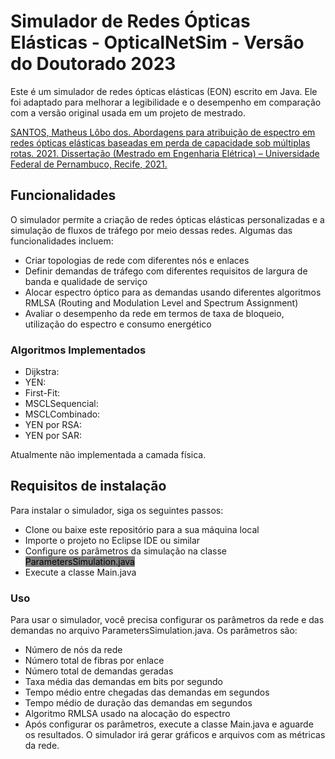 # Simulador de Redes Ópticas Elásticas - OpticalNetSim - Versão do Doutorado 2023

Este é um simulador de redes ópticas elásticas (EON) escrito em Java. Ele foi adaptado para melhorar a legibilidade e o desempenho em comparação com a versão original usada em um projeto de mestrado.

[SANTOS, Matheus Lôbo dos. Abordagens para atribuição de espectro em redes ópticas elásticas baseadas em perda de capacidade sob múltiplas rotas. 2021. Dissertação (Mestrado em Engenharia Elétrica) – Universidade Federal de Pernambuco, Recife, 2021.](https://repositorio.ufpe.br/handle/123456789/45594) 

## Funcionalidades

O simulador permite a criação de redes ópticas elásticas personalizadas e a simulação de fluxos de tráfego por meio dessas redes. Algumas das funcionalidades incluem:
- Criar topologias de rede com diferentes nós e enlaces
- Definir demandas de tráfego com diferentes requisitos de largura de banda e qualidade de serviço
- Alocar espectro óptico para as demandas usando diferentes algoritmos RMLSA (Routing and Modulation Level and Spectrum Assignment)
- Avaliar o desempenho da rede em termos de taxa de bloqueio, utilização do espectro e consumo energético

### Algoritmos Implementados
- Dijkstra:
- YEN:
- First-Fit:
- MSCLSequencial:
- MSCLCombinado:
- YEN por RSA:
- YEN por SAR:

Atualmente não implementada a camada física.

## Requisitos de instalação

Para instalar o simulador, siga os seguintes passos:

- Clone ou baixe este repositório para a sua máquina local
- Importe o projeto no Eclipse IDE ou similar
- Configure os parâmetros da simulação na classe <mark style="background-color: gray">ParametersSimulation.java</mark>
- Execute a classe Main.java

### Uso
Para usar o simulador, você precisa configurar os parâmetros da rede e das demandas no arquivo ParametersSimulation.java. Os parâmetros são:

- Número de nós da rede
- Número total de fibras por enlace
- Número total de demandas geradas
- Taxa média das demandas em bits por segundo
- Tempo médio entre chegadas das demandas em segundos
- Tempo médio de duração das demandas em segundos
- Algoritmo RMLSA usado na alocação do espectro
- Após configurar os parâmetros, execute a classe Main.java e aguarde os resultados. O simulador irá gerar gráficos e arquivos com as métricas da rede.

